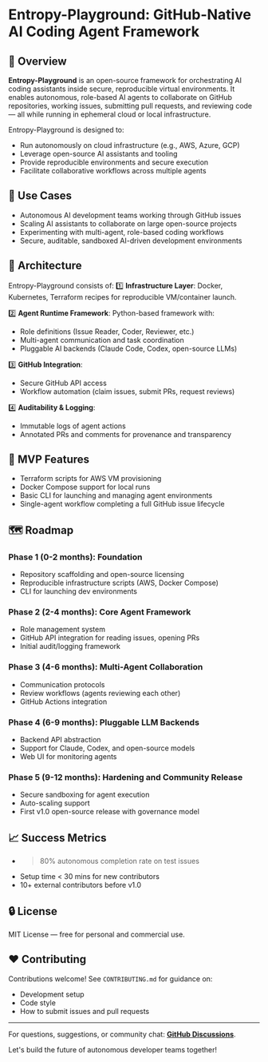 # Entropy-Playground: GitHub-Native AI Coding Agent Framework

## 🚀 Overview

**Entropy-Playground** is an open-source framework for orchestrating AI coding assistants inside secure, reproducible virtual environments. It enables autonomous, role-based AI agents to collaborate on GitHub repositories, working issues, submitting pull requests, and reviewing code — all while running in ephemeral cloud or local infrastructure.

Entropy-Playground is designed to:

- Run autonomously on cloud infrastructure (e.g., AWS, Azure, GCP)
- Leverage open-source AI assistants and tooling
- Provide reproducible environments and secure execution
- Facilitate collaborative workflows across multiple agents

## 🎯 Use Cases

- Autonomous AI development teams working through GitHub issues
- Scaling AI assistants to collaborate on large open-source projects
- Experimenting with multi-agent, role-based coding workflows
- Secure, auditable, sandboxed AI-driven development environments

## 🧱 Architecture

Entropy-Playground consists of:
1️⃣ **Infrastructure Layer**: Docker, Kubernetes, Terraform recipes for reproducible VM/container launch.

2️⃣ **Agent Runtime Framework**: Python-based framework with:

- Role definitions (Issue Reader, Coder, Reviewer, etc.)
- Multi-agent communication and task coordination
- Pluggable AI backends (Claude Code, Codex, open-source LLMs)

3️⃣ **GitHub Integration**:

- Secure GitHub API access
- Workflow automation (claim issues, submit PRs, request reviews)

4️⃣ **Auditability & Logging**:

- Immutable logs of agent actions
- Annotated PRs and comments for provenance and transparency

## 🔧 MVP Features

- Terraform scripts for AWS VM provisioning
- Docker Compose support for local runs
- Basic CLI for launching and managing agent environments
- Single-agent workflow completing a full GitHub issue lifecycle

## 🗺️ Roadmap

### Phase 1 (0-2 months): Foundation

- Repository scaffolding and open-source licensing
- Reproducible infrastructure scripts (AWS, Docker Compose)
- CLI for launching dev environments

### Phase 2 (2-4 months): Core Agent Framework

- Role management system
- GitHub API integration for reading issues, opening PRs
- Initial audit/logging framework

### Phase 3 (4-6 months): Multi-Agent Collaboration

- Communication protocols
- Review workflows (agents reviewing each other)
- GitHub Actions integration

### Phase 4 (6-9 months): Pluggable LLM Backends

- Backend API abstraction
- Support for Claude, Codex, and open-source models
- Web UI for monitoring agents

### Phase 5 (9-12 months): Hardening and Community Release

- Secure sandboxing for agent execution
- Auto-scaling support
- First v1.0 open-source release with governance model

## 📈 Success Metrics

- > 80% autonomous completion rate on test issues
- Setup time < 30 mins for new contributors
- 10+ external contributors before v1.0

## 🔒 License

MIT License — free for personal and commercial use.

## ❤️ Contributing

Contributions welcome! See `CONTRIBUTING.md` for guidance on:

- Development setup
- Code style
- How to submit issues and pull requests

---

For questions, suggestions, or community chat: **[GitHub Discussions](https://github.com/entropy-playgrount/discussions)**.

Let's build the future of autonomous developer teams together!
